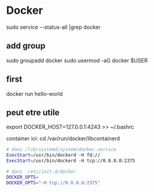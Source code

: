 # Docker

sudo service --status-all |grep docker

## add group

sudo groupadd docker
sudo usermod -aG docker $USER

## first

docker run hello-world

## peut etre utile

export DOCKER_HOST=127.0.0.1:4243 >> ~/.bashrc

container ici: cd /var/run/docker/libcontainerd

```bash
# dans /lib/systemd/system/docker.service
ExecStart=/usr/bin/dockerd -H fd://
ExecStart=/usr/bin/dockerd -H tcp://0.0.0.0:2375
```

```bash
# dans  /etc/init.d/docker
DOCKER_OPTS=
DOCKER_OPTS="-H tcp://0.0.0.0:2375"
```
